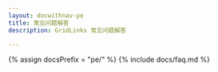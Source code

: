 ```yaml
---
layout: docwithnav-pe
title: 常见问题解答
description: GridLinks 常见问题解答

---
```


{% assign docsPrefix = "pe/" %}
{% include docs/faq.md %}